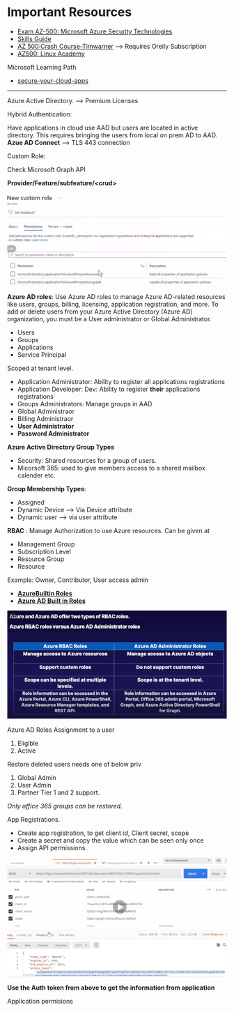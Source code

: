 # Important Resources
-  [Exam AZ-500: Microsoft Azure Security Technologies](https://docs.microsoft.com/en-us/learn/certifications/exams/az-500)
- [Skills Guide](https://query.prod.cms.rt.microsoft.com/cms/api/am/binary/RE3VC70)
- [AZ 500:Crash Course-Timwarner](https://learning.oreilly.com/live-events/exam-az-500-microsoft-azure-security-technologies-crash-course/0636920360612/0636920056763/) --> Requires Oreily Subscription
- [AZ500: Linux Academy](https://linuxacademy.com/cp/modules/view/id/367)

Microsoft Learning Path

- [secure-your-cloud-apps](https://docs.microsoft.com/en-us/learn/paths/secure-your-cloud-apps/)

---

Azure Active Directory. --> Premium Licenses

Hybrid Authentication: 

Have applications in cloud use  AAD but users are located in active directory.  This requires bringing the users from local on prem AD to AAD. **Azue AD Connect**  --> TLS 443 connection



Custom Role:

Check Microsoft Graph API

**Provider/Feature/subfeature/\<crud\>**

![AAD Custom Roles](img/AAD-Custom-Roles.PNG)

**Azure AD roles**: Use Azure AD roles to manage Azure AD-related resources like users, groups, billing, licensing, application registration, and more. To add or delete users from your Azure Active Directory (Azure AD) organization, you must be a User administrator or Global Administrator.

- Users
- Groups
- Applications
- Service Principal

Scoped at tenant level.

- Application Administrator: Ability to register all applications registrations
- Application Developer: Dev: Ability to register **their** applications registrations
- Groups Administrators: Manage groups in AAD
- Global Administraor
- Billing Administraor
- **User Administrator**
- **Password Administrator**

**Azure Active Directory Group Types**
- Security: Shared resources for a group of users.
- Micorsoft 365: used to give members access to a shared mailbox calender etc.

**Group Membership Types**:
- Assigned
- Dynamic Device --> Via Device attribute
- Dynamic user --> via user attribute

**RBAC** : Manage Authorization to use Azure resources. Can be given at

- Management Group
- Subscription Level
- Resource Group
- Resource

Example: Owner, Contributor, User access admin

- **[AzureBuiltin Roles](https://docs.microsoft.com/en-us/azure/role-based-access-control/built-in-roles)**
- **[Azure AD Built in Roles](https://docs.microsoft.com/en-us/azure/active-directory/roles/permissions-reference)**



![AAD-roles-RBAC-roles](img/AAD-roles-RBAC-roles.PNG)

Azure AD Roles Assignment to a user

1. Eligible
2. Active


Restore deleted users needs one of below priv

1.  Global Admin
2.  User Admin
3.  Partner Tier 1 and 2 support.

_Only office 365 groups can be  restored._

App Registrations.
- Create app registration, to get client id, Client secret, scope
- Create a secret and copy the value which can be seen only once
- Assign API permissions.

![Get Authorization Token](img/Get-Authorization_Token.PNG)

**Use the Auth token from above to get the information from application**


Application permisions




















